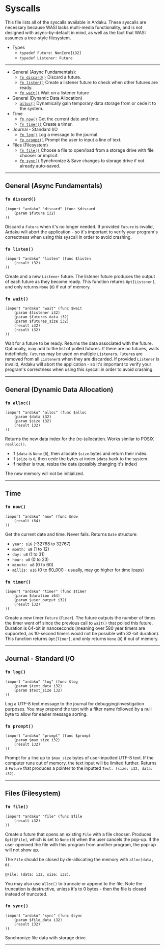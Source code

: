 # Syscalls
This file lists all of the syscalls available in Ardaku.  These syscalls are
necessary because WASI lacks multi-media functionality, and is not designed with
async-by-default in mind, as well as the fact that WASI assumes a tree-style filesystem.

 - Types
   - `typedef Future: NonZero[i32]`
   - `typedef Listener: Future`

---

 - General (Async Fundamentals):
   - [`fn discard()`](#fn-discard) Discard a future.
   - [`fn listen()`](#fn-listen) Create a listener future to check when other futures are ready.
   - [`fn wait()`](#fn-wait) Wait on a listener future
 - General (Dynamic Data Allocation)
   - [`alloc()`](#fn-alloc) Dynamically gain temporary data storage from or cede it to the system.
 - Time
   - [`fn now()`](#fn-now) Get the current date and time.
   - [`fn timer()`](#fn-timer) Create a timer.
 - Journal - Standard I/O
   - [`fn log()`](#fn-log) Log a message to the journal.
   - [`fn prompt()`](#fn-prompt) Prompt the user to input a line of text.
 - Files (Filesystem)
   - [`fn file()`](#fn-file) Choose a file to open/load from a storage drive with file chooser or implicit.
   - [`fn sync()`](#fn-sync) Synchronize &amp; Save changes to storage drive if not already auto-saved.

---

## General (Async Fundamentals)

### `fn discard()`
```wat
(import "ardaku" "discard" (func $discard
    (param $future i32)
))
```

Discard a `Future` when it's no longer needed.  If provided `Future` is invalid,
Ardaku will abort the application - so it's important to verify your program's
correctness when using this syscall in order to avoid crashing.

### `fn listen()`
```wat
(import "ardaku" "listen" (func $listen
    (result i32)
))
```

Create and a new `Listener` future.  The listener future produces the output of
each future as they become ready.  This function returns `Opt[Listener]`, and
only returns `None` (`0`) if out of memory.

### `fn wait()`
```wat
(import "ardaku" "wait" (func $wait
    (param $listener i32)
    (param $futures_data i32)
    (param $futures_size i32)
    (result i32)
    (result i32)
))
```

Wait for a future to be ready.  Returns the data associated with the future.
Optionally, may add to the list of polled futures.  If there are no futures,
waits indefinitely.  `Future`s may be used on multiple `Listener`s.  `Future`s
are removed from all `Listener`s when they are discarded.  If provided
`Listener` is invalid, Ardaku will abort the application - so it's important to
verify your program's correctness when using this syscall in order to avoid
crashing.

---

## General (Dynamic Data Allocation)

### `fn alloc()`
```wat
(import "ardaku" "alloc" (func $alloc
    (param $data i32)
    (param $size i32)
    (result i32)
))
```

Returns the new data index for the (re-)allocation.  Works similar to POSIX `realloc()`.
 - If `$data` is `None` (`0`), then allocate `$size` bytes and return their index.
 - If `$size` is `0`, then cede the bytes at index `$data` back to the system.
 - If neither is true, resize the data (possibly changing it's index)

The new memory will not be initialized.

---

## Time

### `fn now()`
```wat
(import "ardaku" "now" (func $now
    (result i64)
))
```

Get the current date and time.  Never fails.  Returns `Date` structure:
 - `year: s16` (-32768 to 32767)
 - `month: u8` (1 to 12)
 - `day: u8` (1 to 31)
 - `hour: u8` (0 to 23)
 - `minute: u8` (0 to 60)
 - `millis: u16` (0 to 60_000 - usually, may go higher for time leaps)

### `fn timer()`
```wat
(import "ardaku" "timer" (func $timer
    (param $duration i64)
    (param $user_output i32)
    (result i32)
))
```

Create a new timer `Future` (`Timer`).  The future outputs the number of times
the timer went off since the previous call to `wait()` that polled this future.
Duration is 64-bit in nanoseconds (meaning over 580 year timers are supported,
as 10-second timers would not be possible with 32-bit duration).  This function
returns `Opt[Timer]`, and only returns `None` (`0`) if out of memory.

---

## Journal - Standard I/O

### `fn log()`
```wat
(import "ardaku" "log" (func $log
    (param $text_data i32)
    (param $text_size i32)
))
```

Log a UTF-8 text message to the journal for debugging/investigation purposes.  You may
prepend the text with a filter name followed by a null byte to allow for easier message
sorting.

### `fn prompt()`
```wat
(import "ardaku" "prompt" (func $prompt
    (param $max_size i32)
    (result i32)
))
```

Prompt for a line up to `$max_size` bytes of user-inputted UTF-8 text.
If the computer runs out of memory, the text input will be limited further.
Returns a `Future` that produces a pointer to the inputted
`Text: (size: i32, data: i32)`.

---

## Files (Filesystem)

### `fn file()`
```wat
(import "ardaku" "file" (func $file
    (result i32)
))
```

Create a future that opens an existing `File` with a file chooser.  Produces
`Opt[@File]`, which is set to `None` (`0`) when the user cancels the pop-up.
If the user openned the file with this program from another program, the pop-up
will not show up.

The `File` should be closed by de-allocating the memory with `alloc(data, 0)`.

`@File: (data: i32, size: i32)`.

You may also use `alloc()` to truncate or append to the file.  Note the truncation
is destructive, unless it's to 0 bytes - then the file is closed instead of truncated.

### `fn sync()`
```wat
(import "ardaku" "sync" (func $sync
    (param $file_data i32)
    (result i32)
))
```

Synchronize file data with storage drive.

---
